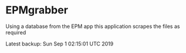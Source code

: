 # EPMgrabber
Using a database from the EPM app this application scrapes the files as required


Latest backup: Sun Sep 1 02:15:01 UTC 2019
